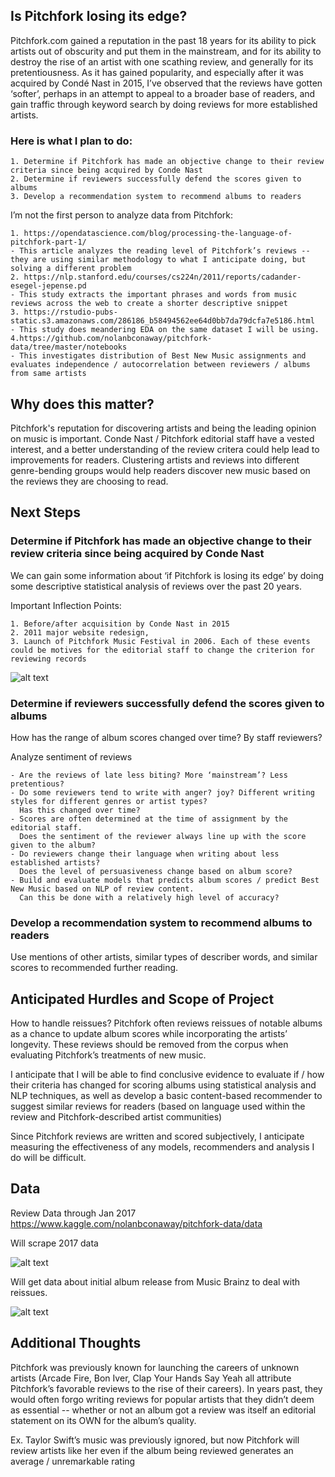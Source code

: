 ## Is Pitchfork losing its edge?

Pitchfork.com gained a reputation in the past 18 years for its ability to pick artists out of obscurity and put them in the mainstream, and for its ability to destroy the rise of an artist with one scathing review, and generally for its pretentiousness. As it has gained popularity, and especially after it was acquired by Condé Nast in 2015, I’ve observed that the reviews have gotten ‘softer’, perhaps in an attempt to appeal to a broader base of readers, and gain traffic through keyword search by doing reviews for more established artists.

### Here is what I plan to do:

    1. Determine if Pitchfork has made an objective change to their review criteria since being acquired by Conde Nast
    2. Determine if reviewers successfully defend the scores given to albums
    3. Develop a recommendation system to recommend albums to readers

I’m not the first person to analyze data from Pitchfork:

    1. https://opendatascience.com/blog/processing-the-language-of-pitchfork-part-1/
    - This article analyzes the reading level of Pitchfork’s reviews -- they are using similar methodology to what I anticipate doing, but solving a different problem
    2. https://nlp.stanford.edu/courses/cs224n/2011/reports/cadander-esegel-jepense.pd
    - This study extracts the important phrases and words from music reviews across the web to create a shorter descriptive snippet
    3. https://rstudio-pubs-static.s3.amazonaws.com/286186_b58494562ee64d0bb7da79dcfa7e5186.html
    - This study does meandering EDA on the same dataset I will be using.
    4.https://github.com/nolanbconaway/pitchfork-data/tree/master/notebooks
    - This investigates distribution of Best New Music assignments and evaluates independence / autocorrelation between reviewers / albums from same artists

## Why does this matter?
Pitchfork's reputation for discovering artists and being the leading opinion on music is important. Conde Nast / Pitchfork editorial staff have a vested interest, and a better understanding of the review critera could help lead to improvements for readers. Clustering artists and reviews into different genre-bending groups would help readers discover new music based on the reviews they are choosing to read.

## Next Steps
### Determine if Pitchfork has made an objective change to their review criteria since being acquired by Conde Nast

We can gain some information about ‘if Pitchfork is losing its edge’ by doing some descriptive statistical analysis of reviews over the past 20 years.

Important Inflection Points:

    1. Before/after acquisition by Conde Nast in 2015
    2. 2011 major website redesign,
    3. Launch of Pitchfork Music Festival in 2006. Each of these events could be motives for the editorial staff to change the criterion for reviewing records

   ![alt text](https://github.com/andrewjbashford/GalvanizeCapstone/blob/master/images/All.png "Logo Title Text 1")

### Determine if reviewers successfully defend the scores given to albums

How has the range of album scores changed over time? By staff reviewers?

Analyze sentiment of reviews
    
    - Are the reviews of late less biting? More ‘mainstream’? Less pretentious?
    - Do some reviewers tend to write with anger? joy? Different writing styles for different genres or artist types?
      Has this changed over time?
    - Scores are often determined at the time of assignment by the editorial staff. 
      Does the sentiment of the reviewer always line up with the score given to the album?
    - Do reviewers change their language when writing about less established artists? 
      Does the level of persuasiveness change based on album score?
    - Build and evaluate models that predicts album scores / predict Best New Music based on NLP of review content. 
      Can this be done with a relatively high level of accuracy?

### Develop a recommendation system to recommend albums to readers

Use mentions of other artists, similar types of describer words, and similar scores to recommended further reading.

## Anticipated Hurdles and Scope of Project

How to handle reissues? Pitchfork often reviews reissues of notable albums as a chance to update album scores while incorporating the artists’ longevity. These reviews should be removed from the corpus when evaluating Pitchfork’s treatments of new music.

I anticipate that I will be able to find conclusive evidence to evaluate if / how their criteria has changed for scoring albums using statistical analysis and NLP techniques, as well as develop a basic content-based recommender to suggest similar reviews for readers (based on language used within the review and Pitchfork-described artist communities)

Since Pitchfork reviews are written and scored subjectively, I anticipate measuring the effectiveness of any models, recommenders and analysis I do will be difficult.

## Data
Review Data through Jan 2017
https://www.kaggle.com/nolanbconaway/pitchfork-data/data

Will scrape 2017 data

 ![alt text](https://github.com/andrewjbashford/GalvanizeCapstone/blob/master/images/data_sample.png "Logo Title Text 1")

Will get data about initial album release from Music Brainz to deal with reissues.

 ![alt text](https://github.com/andrewjbashford/GalvanizeCapstone/blob/master/images/pipeline1.png "Logo Title Text 1")

## Additional Thoughts

Pitchfork was previously known for launching the careers of unknown artists (Arcade Fire, Bon Iver, Clap Your Hands Say Yeah all attribute Pitchfork’s favorable reviews to the rise of their careers). In years past, they would often forgo writing reviews for popular artists that they didn’t deem as essential -- whether or not an album got a review was itself an editorial statement on its OWN for the album’s quality.

Ex. Taylor Swift’s music was previously ignored, but now Pitchfork will review artists like her even if the album being reviewed generates an average / unremarkable rating

